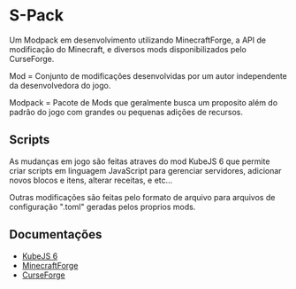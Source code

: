 # S-Pack

Um Modpack em desenvolvimento utilizando MinecraftForge, a API de modificação do Minecraft, e diversos mods disponibilizados pelo CurseForge.

Mod = Conjunto de modificações desenvolvidas por um autor independente da desenvolvedora do jogo.

Modpack = Pacote de Mods que geralmente busca um proposito além do padrão do jogo com grandes ou pequenas adições de recursos.

## Scripts

As mudanças em jogo são feitas atraves do mod KubeJS 6 que permite criar scripts em linguagem JavaScript para gerenciar servidores, adicionar novos blocos e itens, alterar receitas, e etc...

Outras modificações são feitas pelo formato de arquivo para arquivos de configuração ".toml" geradas pelos proprios mods.

## Documentações

- <a href="https://mods.latvian.dev/books/kubejs-6-1192/">KubeJS 6</a>
- <a href="https://docs.minecraftforge.net/en/latest/">MinecraftForge</a>
- <a href="https://docs.curseforge.com/#getting-started/">CurseForge</a>
